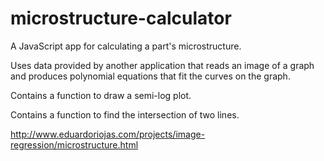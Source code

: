 # microstructure-calculator
A JavaScript app for calculating a part's microstructure.

Uses data provided by another application that reads an image of a graph and produces polynomial equations that fit the curves on the graph.

Contains a function to draw a semi-log plot.

Contains a function to find the intersection of two lines.

http://www.eduardoriojas.com/projects/image-regression/microstructure.html
